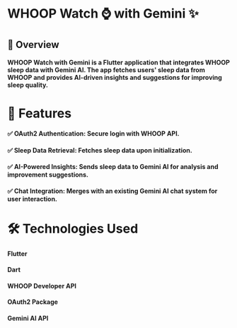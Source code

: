# WHOOP Watch ⌚ with Gemini ✨ 

## 🚀 Overview

#### WHOOP Watch with Gemini is a Flutter application that integrates WHOOP sleep data with Gemini AI. The app fetches users' sleep data from WHOOP and provides AI-driven insights and suggestions for improving sleep quality.

# 🎯 Features

#### ✅ OAuth2 Authentication: Secure login with WHOOP API.

#### ✅ Sleep Data Retrieval: Fetches sleep data upon initialization.

#### ✅ AI-Powered Insights: Sends sleep data to Gemini AI for analysis and improvement suggestions.

#### ✅ Chat Integration: Merges with an existing Gemini AI chat system for user interaction.

# 🛠 Technologies Used

#### Flutter

#### Dart

#### WHOOP Developer API

#### OAuth2 Package

#### Gemini AI API
